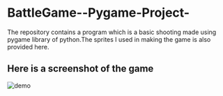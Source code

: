 # BattleGame--Pygame-Project-
The repository contains a program which is a basic shooting made using pygame library of python.The sprites I used in making the game is also provided here.

## Here is a screenshot of the game
![demo](https://user-images.githubusercontent.com/53531220/85582199-db40f280-b65a-11ea-978e-70e189743625.PNG)
